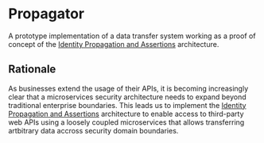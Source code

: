 # Propagator

A prototype implementation of a data transfer system working as a proof of concept of the [Identity Propagation and Assertions](https://github.com/umalabs/identity-propagation-and-assertions) architecture.

## Rationale

As businesses extend the usage of their APIs, it is becoming increasingly clear that a microservices security architecture needs to expand beyond traditional enterprise boundaries. This leads us to implement the [Identity Propagation and Assertions](https://github.com/umalabs/identity-propagation-and-assertions) architecture to enable access to third-party web APIs using a loosely coupled microservices that allows transferring artbitrary data accross security domain boundaries.
